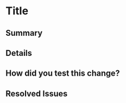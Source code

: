 <!--
  Thanks for submitting a pull request!
  We appreciate you spending the time to work on these changes.
  Please provide enough information so that others can review your pull request.
  Before making a pull request, please read our contributing guidelines in `README.md`.
-->

# Title

<!--
  Erase `Title` and write down the proper title for this pull request.
-->

## Summary

<!--
  Explain the **motivation** for making this change. What existing problem does the pull request solve?
-->

## Details

<!--
  Explain the details you made on this pull request.
  The more detailed it is, the more likely it will be approved.
-->

## How did you test this change?

<!--
  Demonstrate the code is solid. Example: The exact commands you ran and their output, screenshots or videos.
  How exactly did you verify that your PR solves the issue you wanted to solve?
  If you leave this empty, your PR will very likely be closed.
-->

## Resolved Issues

<!--
  If you fixed problems in issues, write down the numbers of issues.
  Example: #1, #2, ...
-->
